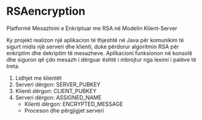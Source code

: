 # RSAencryption

Platformë Mesazhimi e Enkriptuar me RSA në Modelin Klient-Server


Ky projekt realizon një aplikacion të thjeshtë në Java për komunikim të sigurt midis një serveri dhe klienti,
duke përdorur algoritmin RSA për enkriptim dhe dekriptim të mesazheve. Aplikacioni funksionon në konsolë dhe siguron 
që çdo mesazh i dërguar është i mbrojtur nga leximi i palëve të treta.


1. Lidhjet me klientët
2. Serveri dërgon: SERVER_PUBKEY
3. Klienti dërgon: CLIENT_PUBKEY
4. Serveri dërgon: ASSIGNED_NAME
    - Klienti dërgon: ENCRYPTED_MESSAGE
    - Proceson dhe përgjigjet serveri